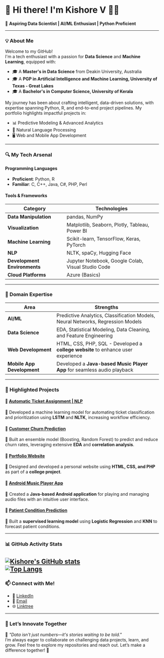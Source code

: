 # 👋 Hi there! I'm Kishore V 👨‍💻  
 
🚀 **Aspiring Data Scientist | AI/ML Enthusiast | Python Proficient**

---

### 💡 About Me  

Welcome to my GitHub!  
I'm a tech enthusiast with a passion for **Data Science** and **Machine Learning**, equipped with:  
- 🎓 A **Master's in Data Science** from Deakin University, Australia  
- 🎓 A **PGP in Artificial Intelligence and Machine Learning, University of Texas - Great Lakes**  
- 🎓 A **Bachelor's in Computer Science, University of Kerala**  

My journey has been about crafting intelligent, data-driven solutions, with expertise spanning Python, R, and end-to-end project pipelines. My portfolio highlights impactful projects in:  
- 📊 Predictive Modeling & Advanced Analytics  
- 🧠 Natural Language Processing  
- 🖥️ Web and Mobile App Development  

---

### 🔍 My Tech Arsenal  

#### **Programming Languages**  
- **Proficient**: Python, R  
- **Familiar**: C, C++, Java, C#, PHP, Perl  

#### **Tools & Frameworks**  
| **Category**             | **Technologies**                                                                          |
|---------------------------|------------------------------------------------------------------------------------------|
| **Data Manipulation**     | pandas, NumPy                                                                            |
| **Visualization**         | Matplotlib, Seaborn, Plotly, Tableau, Power BI                                           |
| **Machine Learning**      | Scikit-learn, TensorFlow, Keras, PyTorch                                                 |
| **NLP**                   | NLTK, spaCy, Hugging Face                                                               |
| **Development Environments** | Jupyter Notebook, Google Colab, Visual Studio Code                                      |
| **Cloud Platforms**       | Azure (Basics)                                                                          |

---

### 📂 Domain Expertise  

| **Area**                  | **Strengths**                                                                            |
|---------------------------|------------------------------------------------------------------------------------------|
| **AI/ML**                 | Predictive Analytics, Classification Models, Neural Networks, Regression Models          |
| **Data Science**          | EDA, Statistical Modeling, Data Cleaning, and Feature Engineering                        |
| **Web Development**       | HTML, CSS, PHP, SQL - Developed a **college website** to enhance user experience              |
| **Mobile App Development**| Developed a **Java-based Music Player App** for seamless audio playback                   |

---

### 📂 Highlighted Projects  

#### 🔗 [Automatic Ticket Assignment | NLP](https://github.com/Kishore-Vijayakumar/automatic-ticket-assignment)  
🎯 Developed a machine learning model for automating ticket classification and prioritization using **LSTM** and **NLTK**, increasing workflow efficiency.  

#### 🔗 [Customer Churn Prediction](https://github.com/username/customer-churn-prediction)  
🎯 Built an ensemble model (Boosting, Random Forest) to predict and reduce churn rates, leveraging extensive **EDA** and **correlation analysis**.  

#### 🔗 [Portfolio Website](https://github.com/username/portfolio-website)  
🎯 Designed and developed a personal website using **HTML, CSS, and PHP** as part of a **college project**.  

#### 🔗 [Android Music Player App](https://github.com/username/android-music-player-app)  
🎯 Created a **Java-based Android application** for playing and managing audio files with an intuitive user interface.  

#### 🔗 [Patient Condition Prediction](https://github.com/username/patient-condition-prediction)  
🎯 Built a **supervised learning model** using **Logistic Regression** and **KNN** to forecast patient conditions.  

---

### 📊 GitHub Activity Stats  

[![Kishore's GitHub stats](https://github-readme-stats.vercel.app/api?username=Kishore-Vijayakumar)](https://github.com/Kishore-Vijayakumar/github-readme-stats)  
[![Top Langs](https://github-readme-stats.vercel.app/api/top-langs/?username=Kishore-Vijayakumar)](https://github.com/Kishore-Vijayakumar/github-readme-stats)
---

### 📫 Connect with Me!  

- 💼 [LinkedIn](https://www.linkedin.com/in/kishorev22/)  
- 📧 [Email](mailto:kishorev.primary@gmail.com)  
- 🌐 [Linktree](https://linktr.ee/kishorev22)  

---

### 🌟 Let’s Innovate Together  

💬 _"Data isn't just numbers—it's stories waiting to be told."_  
I’m always eager to collaborate on challenging data projects, learn, and grow. Feel free to explore my repositories and reach out. Let’s make a difference together! 🚀  
